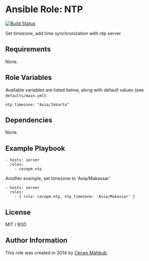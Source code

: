 # Ansible Role: NTP

[![Build Status](https://travis-ci.org/cecepm/ansible-role-ntp.svg?branch=master)](https://travis-ci.org/cecepm/ansible-role-ntp)

Set timezone, add time synchronization with ntp server.

## Requirements

None.

## Role Variables

Available variables are listed below, along with default values (see `defaults/main.yml`):

    ntp_timezone: "Asia/Jakarta"

## Dependencies

None.

## Example Playbook

    - hosts: server
      roles:
        - cecepm.ntp

Another example, set timezone to 'Asia/Makassar'

    - hosts: server
      roles:
        - { role: cecepm.ntp, ntp_timezone: 'Asia/Makassar' }

## License

MIT / BSD

## Author Information

This role was created in 2014 by [Cecep Mahbub](http://ngadimin.org/).
